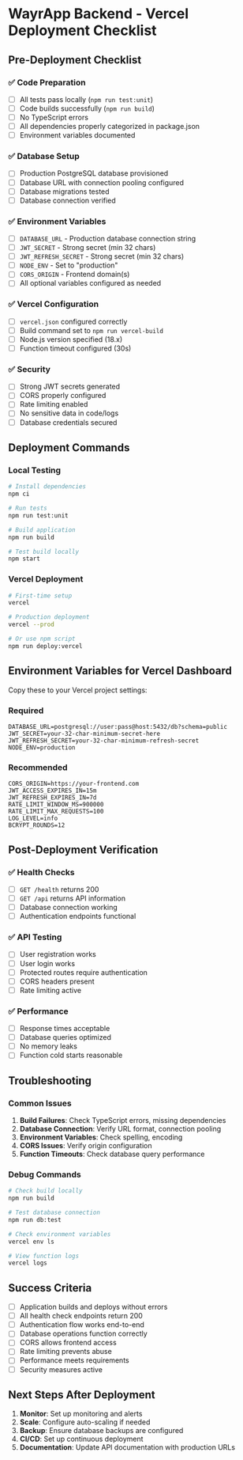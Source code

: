 # WayrApp Backend - Vercel Deployment Checklist

## Pre-Deployment Checklist

### ✅ Code Preparation
- [ ] All tests pass locally (`npm run test:unit`)
- [ ] Code builds successfully (`npm run build`)
- [ ] No TypeScript errors
- [ ] All dependencies properly categorized in package.json
- [ ] Environment variables documented

### ✅ Database Setup
- [ ] Production PostgreSQL database provisioned
- [ ] Database URL with connection pooling configured
- [ ] Database migrations tested
- [ ] Database connection verified

### ✅ Environment Variables
- [ ] `DATABASE_URL` - Production database connection string
- [ ] `JWT_SECRET` - Strong secret (min 32 chars)
- [ ] `JWT_REFRESH_SECRET` - Strong secret (min 32 chars)
- [ ] `NODE_ENV` - Set to "production"
- [ ] `CORS_ORIGIN` - Frontend domain(s)
- [ ] All optional variables configured as needed

### ✅ Vercel Configuration
- [ ] `vercel.json` configured correctly
- [ ] Build command set to `npm run vercel-build`
- [ ] Node.js version specified (18.x)
- [ ] Function timeout configured (30s)

### ✅ Security
- [ ] Strong JWT secrets generated
- [ ] CORS properly configured
- [ ] Rate limiting enabled
- [ ] No sensitive data in code/logs
- [ ] Database credentials secured

## Deployment Commands

### Local Testing
```bash
# Install dependencies
npm ci

# Run tests
npm run test:unit

# Build application
npm run build

# Test build locally
npm start
```

### Vercel Deployment
```bash
# First-time setup
vercel

# Production deployment
vercel --prod

# Or use npm script
npm run deploy:vercel
```

## Environment Variables for Vercel Dashboard

Copy these to your Vercel project settings:

### Required
```
DATABASE_URL=postgresql://user:pass@host:5432/db?schema=public
JWT_SECRET=your-32-char-minimum-secret-here
JWT_REFRESH_SECRET=your-32-char-minimum-refresh-secret
NODE_ENV=production
```

### Recommended
```
CORS_ORIGIN=https://your-frontend.com
JWT_ACCESS_EXPIRES_IN=15m
JWT_REFRESH_EXPIRES_IN=7d
RATE_LIMIT_WINDOW_MS=900000
RATE_LIMIT_MAX_REQUESTS=100
LOG_LEVEL=info
BCRYPT_ROUNDS=12
```

## Post-Deployment Verification

### ✅ Health Checks
- [ ] `GET /health` returns 200
- [ ] `GET /api` returns API information
- [ ] Database connection working
- [ ] Authentication endpoints functional

### ✅ API Testing
- [ ] User registration works
- [ ] User login works
- [ ] Protected routes require authentication
- [ ] CORS headers present
- [ ] Rate limiting active

### ✅ Performance
- [ ] Response times acceptable
- [ ] Database queries optimized
- [ ] No memory leaks
- [ ] Function cold starts reasonable

## Troubleshooting

### Common Issues
1. **Build Failures**: Check TypeScript errors, missing dependencies
2. **Database Connection**: Verify URL format, connection pooling
3. **Environment Variables**: Check spelling, encoding
4. **CORS Issues**: Verify origin configuration
5. **Function Timeouts**: Check database query performance

### Debug Commands
```bash
# Check build locally
npm run build

# Test database connection
npm run db:test

# Check environment variables
vercel env ls

# View function logs
vercel logs
```

## Success Criteria

- [ ] Application builds and deploys without errors
- [ ] All health check endpoints return 200
- [ ] Authentication flow works end-to-end
- [ ] Database operations function correctly
- [ ] CORS allows frontend access
- [ ] Rate limiting prevents abuse
- [ ] Performance meets requirements
- [ ] Security measures active

## Next Steps After Deployment

1. **Monitor**: Set up monitoring and alerts
2. **Scale**: Configure auto-scaling if needed
3. **Backup**: Ensure database backups are configured
4. **CI/CD**: Set up continuous deployment
5. **Documentation**: Update API documentation with production URLs